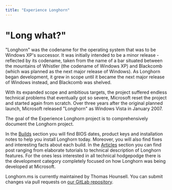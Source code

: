 ```yaml
---
title: "Experience Longhorn"
---
```


# "Long what?"

"Longhorn" was the codename for the operating system that was to be Windows XP's successor. It was initially intended to be a minor release - reflected by its codename, taken from the name of a bar situated between the mountains of Whistler (the codename of Windows XP) and Blackcomb (which was planned as the next major release of Windows). As Longhorn began development, it grew in scope until it became the next major release of Windows instead, and Blackcomb was shelved.

With its expanded scope and ambitious targets, the project suffered endless technical problems that eventually got so severe, Microsoft reset the project and started again from scratch. Over three years after the original planned launch, Microsoft released "Longhorn" as Windows Vista in January 2007.

The goal of the Experience Longhorn project is to comprehensively document the Longhorn project.

In the [Builds](/builds/) section you will find BIOS dates, product keys and installation notes to help you install Longhorn today. Moreover, you will also find fixes and interesting facts about each build. In the [Articles](/articles/) section you can find post ranging from elaborate tutorials to technical description of Longhorn features. For the ones less interested in all technical hodgepodge there is the development category completely focused on how Longhorn was being developed at Microsoft.

Longhorn.ms is currently maintained by Thomas Hounsell. You can submit changes via pull requests on [our GitLab repository](https://gitlab.com/experience-longhorn/longhorn-ms).
